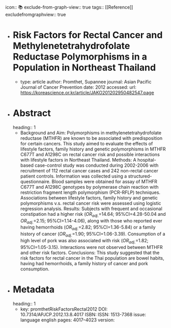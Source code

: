 icon:: 📚
exclude-from-graph-view:: true
tags:: [[Reference]]
excludefromgraphview:: true

- # Risk Factors for Rectal Cancer and Methylenetetrahydrofolate Reductase Polymorphisms in a Population in Northeast Thailand
	- type: article
	  author: Promthet, Supannee
	  journal: Asian Pacific Journal of Cancer Prevention
	  date: 2012
	  accessed: 
	  url: https://koreascience.or.kr/article/JAKO201202950482547.page
- # Abstract
  heading:: 1
	- Background and Aim: Polymorphisms in methylenetetrahydrofolate reductase (MTHFR) are known to be associated with predisposition for certain cancers. This study aimed to evaluate the effects of lifestyle factors, family history and genetic polymorphisms in MTHFR C677T and A1298C on rectal cancer risk and possible interactions with lifestyle factors in Northeast Thailand. Methods: A hospital-based case-control study was conducted during 2002-2006 with recruitment of 112 rectal cancer cases and 242 non-rectal cancer patient controls. Information was collected using a structured-questionnaire. Blood samples were obtained for assay of MTHFR C677T and A1298C genotypes by polymerase chain reaction with restriction fragment length polymorphism (PCR-RFLP) techniques. Associations between lifestyle factors, family history and genetic polymorphisms v.s. rectal cancer risk were assessed using logistic regression analysis. Results: Subjects with frequent and occasional constipation had a higher risk (<TEX>$OR_{adj.}$</TEX>=14.64; 95%CI=4.28-50.04 and <TEX>$OR_{adj.}$</TEX>=2.15; 95%CI=1.14-4.06), along with those who reported ever having hemorrhoids (<TEX>$OR_{adj.}$</TEX>=2.82; 95%CI=1.36-5.84) or a family history of cancer (<TEX>$OR_{adj.}$</TEX>=1.90; 95%CI=1.06-3.39). Consumption of a high level of pork was also associated with risk (<TEX>$OR_{adj.}$</TEX>=1.82; 95%CI=1.05-3.15). Interactions were not observed between MTHFR and other risk factors. Conclusions: This study suggested that the risk factors for rectal cancer in the Thai population are bowel habits, having had hemorrhoids, a family history of cancer and pork consumption.
- # Metadata
  heading:: 1
	- key: promthetRiskFactorsRectal2012
	  DOI: 10.7314/APJCP.2012.13.8.4017
	  ISBN: 
	  ISSN: 1513-7368
	  issue: 
	  language english
	  pages: 4017–4023
	  version: